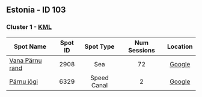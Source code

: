 ## Estonia - ID 103

### Cluster 1 - [KML](1.kml)

| Spot Name | Spot ID | Spot Type | Num Sessions | Location |
| --------- | :-----: | :-------: | :----------: | :------: |
| [Vana Pärnu rand](https://www.gps-speedsurfing.com/mygps.aspx?mnu=spotsearch&val=2908.md) | 2908 | Sea | 72| [Google](https://www.google.com/maps/search/?api=1&query=58.37275641,24.46044529)
| [Pärnu jõgi](https://www.gps-speedsurfing.com/mygps.aspx?mnu=spotsearch&val=6329.md) | 6329 | Speed Canal | 2| [Google](https://www.google.com/maps/search/?api=1&query=58.3697511,24.46209475)

